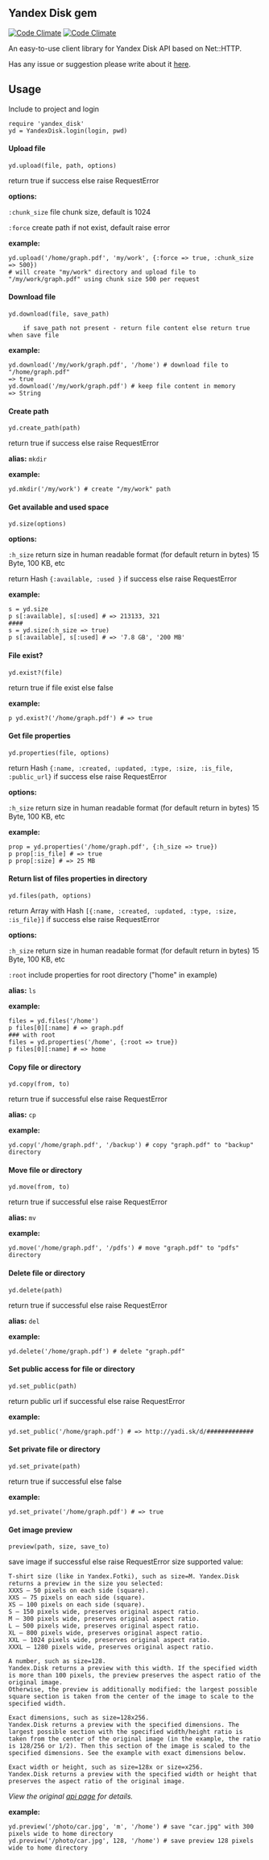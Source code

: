 ## Yandex Disk gem
[![Code Climate](https://codeclimate.com/github/denwwer/yandex_disk.png)](https://codeclimate.com/github/denwwer/yandex_disk)
[![Code Climate](https://codeclimate.com/github/denwwer/yandex_disk/coverage.png)](https://codeclimate.com/github/denwwer/yandex_disk)

An easy-to-use client library for Yandex Disk API based on Net::HTTP.

Has any issue or suggestion please write about it [here](https://github.com/denwwer/yandex_disk/issues).
## Usage
Include to project and login

    require 'yandex_disk'
    yd = YandexDisk.login(login, pwd)
#### Upload file

    yd.upload(file, path, options)
return true if success else raise RequestError

**options:**

`:chunk_size` file chunk size, default is 1024

`:force` create path if not exist, default raise error

**example:**

    yd.upload('/home/graph.pdf', 'my/work', {:force => true, :chunk_size => 500})
    # will create "my/work" directory and upload file to "/my/work/graph.pdf" using chunk size 500 per request

#### Download file

    yd.download(file, save_path)

		if save_path not present - return file content else return true when save file

  **example:**

    yd.download('/my/work/graph.pdf', '/home') # download file to "/home/graph.pdf"
    => true
    yd.download('/my/work/graph.pdf') # keep file content in memory
    => String
#### Create path

    yd.create_path(path)

return true if success else raise RequestError

  **alias:** `mkdir`

  **example:**

    yd.mkdir('/my/work') # create "/my/work" path
#### Get available and used space

    yd.size(options)

  **options:**

  `:h_size` return size in human readable format (for default return in bytes) 15 Byte, 100 KB, etc

return Hash `{:available, :used }` if success else raise RequestError

  **example:**

    s = yd.size
    p s[:available], s[:used] # => 213133, 321
    ####
    s = yd.size(:h_size => true)
    p s[:available], s[:used] # => '7.8 GB', '200 MB'
#### File exist?

    yd.exist?(file)

return true if file exist else false

  **example:**

    p yd.exist?('/home/graph.pdf') # => true
#### Get file properties

    yd.properties(file, options)

return Hash `{:name, :created, :updated, :type, :size, :is_file, :public_url}` if success else raise RequestError

 **options:**

   `:h_size` return size in human readable format (for default return in bytes) 15 Byte, 100 KB, etc

  **example:**

    prop = yd.properties('/home/graph.pdf', {:h_size => true})
    p prop[:is_file] # => true
    p prop[:size] # => 25 MB
#### Return list of files properties in directory

    yd.files(path, options)

  return Array with Hash `[{:name, :created, :updated, :type, :size, :is_file}]` if success else raise RequestError

 **options:**

   `:h_size` return size in human readable format (for default return in bytes) 15 Byte, 100 KB, etc

   `:root` include properties for root directory ("home" in example)

  **alias:** `ls`

  **example:**

    files = yd.files('/home')
    p files[0][:name] # => graph.pdf
    ### with root
    files = yd.properties('/home', {:root => true})
    p files[0][:name] # => home
#### Copy file or directory

    yd.copy(from, to)

return true if successful else raise RequestError

  **alias:** `cp`

  **example:**

    yd.copy('/home/graph.pdf', '/backup') # copy "graph.pdf" to "backup" directory
#### Move file or directory

    yd.move(from, to)

return true if successful else raise RequestError

  **alias:** `mv`

  **example:**

    yd.move('/home/graph.pdf', '/pdfs') # move "graph.pdf" to "pdfs" directory
#### Delete file or directory

    yd.delete(path)

return true if successful else raise RequestError

  **alias:** `del`

  **example:**

    yd.delete('/home/graph.pdf') # delete "graph.pdf"
#### Set public access for file or directory

    yd.set_public(path)

return public url if successful else raise RequestError

  **example:**

    yd.set_public('/home/graph.pdf') # => http://yadi.sk/d/#############
#### Set private file or directory

    yd.set_private(path)

return true if successful else false

  **example:**

    yd.set_private('/home/graph.pdf') # => true
#### Get image preview

    preview(path, size, save_to)

save image if successful else raise RequestError
 size supported value:

    T-shirt size (like in Yandex.Fotki), such as size=M. Yandex.Disk returns a preview in the size you selected:
    XXXS — 50 pixels on each side (square).
    XXS — 75 pixels on each side (square).
    XS — 100 pixels on each side (square).
    S — 150 pixels wide, preserves original aspect ratio.
    M — 300 pixels wide, preserves original aspect ratio.
    L — 500 pixels wide, preserves original aspect ratio.
    XL — 800 pixels wide, preserves original aspect ratio.
    XXL — 1024 pixels wide, preserves original aspect ratio.
    XXXL — 1280 pixels wide, preserves original aspect ratio.

    A number, such as size=128.
    Yandex.Disk returns a preview with this width. If the specified width is more than 100 pixels, the preview preserves the aspect ratio of the original image.
    Otherwise, the preview is additionally modified: the largest possible square section is taken from the center of the image to scale to the specified width.

    Exact dimensions, such as size=128x256.
    Yandex.Disk returns a preview with the specified dimensions. The largest possible section with the specified width/height ratio is taken from the center of the original image (in the example, the ratio is 128/256 or 1/2). Then this section of the image is scaled to the specified dimensions. See the example with exact dimensions below.

    Exact width or height, such as size=128x or size=x256.
    Yandex.Disk returns a preview with the specified width or height that preserves the aspect ratio of the original image.
*View the original [api page](http://api.yandex.com/disk/doc/dg/reference/preview.xml) for details.*

  **example:**

    yd.preview('/photo/car.jpg', 'm', '/home') # save "car.jpg" with 300 pixels wide to home directory
    yd.preview('/photo/car.jpg', 128, '/home') # save preview 128 pixels wide to home directory
